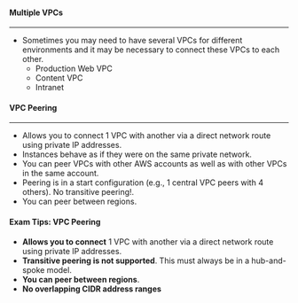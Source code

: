 #### Multiple VPCs

___

* Sometimes you may need to have several VPCs for different environments and it may be necessary to connect these VPCs
  to each other.
    * Production Web VPC
    * Content VPC
    * Intranet

#### VPC Peering

___

* Allows you to connect 1 VPC with another via a direct network route using private IP addresses.
* Instances behave as if they were on the same private network.
* You can peer VPCs with other AWS accounts as well as with other VPCs in the same account.
* Peering is in a start configuration (e.g., 1 central VPC peers with 4 others). No transitive peering!.
* You can peer between regions.

#### Exam Tips: VPC Peering

* **Allows you to connect** 1 VPC with another via a direct network route using private IP addresses.
* **Transitive peering is not supported**. This must always be in a hub-and-spoke model.
* **You can peer between regions**.
* **No overlapping CIDR address ranges**